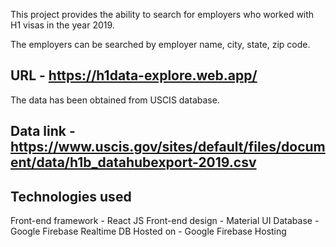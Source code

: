 
This project provides the ability to search for employers who worked with H1 visas in the year 2019.

The employers can be searched by employer name, city, state, zip code.

## URL - https://h1data-explore.web.app/

The data has been obtained from USCIS database.
## Data link - https://www.uscis.gov/sites/default/files/document/data/h1b_datahubexport-2019.csv

## Technologies used
Front-end framework - React JS
Front-end design - Material UI
Database - Google Firebase Realtime DB
Hosted on - Google Firebase Hosting
